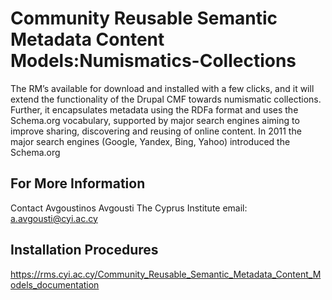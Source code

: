 # Community Reusable Semantic Metadata Content Models:Numismatics-Collections
The RM’s available for download and installed with a few clicks, and it will extend the functionality of the Drupal CMF towards numismatic collections. Further, it encapsulates metadata using the RDFa format and uses the Schema.org vocabulary, supported by major search engines aiming to improve sharing, discovering and reusing of online content. In 2011 the major search engines (Google, Yandex, Bing, Yahoo) introduced the Schema.org 




## For More Information
Contact Avgoustinos Avgousti 
The Cyprus Institute
email: a.avgousti@cyi.ac.cy

## Installation Procedures
https://rms.cyi.ac.cy/Community_Reusable_Semantic_Metadata_Content_Models_documentation
